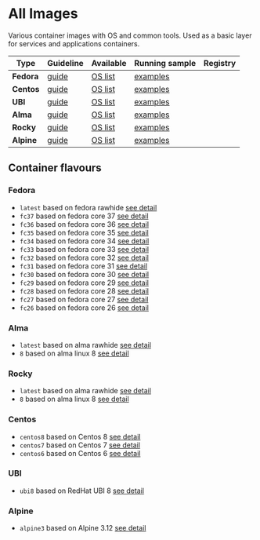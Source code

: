# All Images

Various container images with OS and common tools. Used as a basic layer for services and applications containers.

| Type       | Guideline                                                         | Available                                                                              | Running sample                                                                          | Registry |
| ---------- | ----------------------------------------------------------------- | -------------------------------------------------------------------------------------- | --------------------------------------------------------------------------------------- | -------- |
| **Fedora** | [guide](https://docker-images.readthedocs.io/en/latest/OS/fedora) | [OS list](https://docker-images.readthedocs.io/en/latest/OS/fedora#container-flavours) | [examples](https://docker-images.readthedocs.io/en/latest/OS/fedora#running-this-image) |
| **Centos** | [guide](https://docker-images.readthedocs.io/en/latest/OS/centos) | [OS list](https://docker-images.readthedocs.io/en/latest/OS/centos#container-flavours) | [examples](https://docker-images.readthedocs.io/en/latest/OS/centos#running-this-image) |
| **UBI**    | [guide](https://docker-images.readthedocs.io/en/latest/OS/ubi)    | [OS list](https://docker-images.readthedocs.io/en/latest/OS/ubi#container-flavours)    | [examples](https://docker-images.readthedocs.io/en/latest/OS/ubi#running-this-image)    |
| **Alma**   | [guide](https://docker-images.readthedocs.io/en/latest/OS/alma)   | [OS list](https://docker-images.readthedocs.io/en/latest/OS/alma#container-flavours)   | [examples](https://docker-images.readthedocs.io/en/latest/OS/alma#running-this-image)   |
| **Rocky**  | [guide](https://docker-images.readthedocs.io/en/latest/OS/rocky)  | [OS list](https://docker-images.readthedocs.io/en/latest/OS/rocky#container-flavours)  | [examples](https://docker-images.readthedocs.io/en/latest/OS/rocky#running-this-image)  |
| **Alpine** | [guide](https://docker-images.readthedocs.io/en/latest/OS/alpine) | [OS list](https://docker-images.readthedocs.io/en/latest/OS/alpine#container-flavours) | [examples](https://docker-images.readthedocs.io/en/latest/OS/alpine#running-this-image) |

## Container flavours

### Fedora

- `latest` based on fedora rawhide [see detail](https://docker-images.readthedocs.io/en/latest)
- `fc37` based on fedora core 37 [see detail](https://docker-images.readthedocs.io/en/fc37/OS/fedora)
- `fc36` based on fedora core 36 [see detail](https://docker-images.readthedocs.io/en/fc36/OS/fedora)
- `fc35` based on fedora core 35 [see detail](https://docker-images.readthedocs.io/en/fc35/OS/fedora)
- `fc34` based on fedora core 34 [see detail](https://docker-images.readthedocs.io/en/fc34/OS/fedora)
- `fc33` based on fedora core 33 [see detail](https://docker-images.readthedocs.io/en/fc33/OS/fedora)
- `fc32` based on fedora core 32 [see detail](https://docker-images.readthedocs.io/en/fc32/OS/fedora)
- `fc31` based on fedora core 31 [see detail](https://docker-images.readthedocs.io/en/fc31/OS/fedora)
- `fc30` based on fedora core 30 [see detail](https://docker-images.readthedocs.io/en/fc30/OS/fedora)
- `fc29` based on fedora core 29 [see detail](https://docker-images.readthedocs.io/en/fc29/OS/fedora)
- `fc28` based on fedora core 28 [see detail](https://docker-images.readthedocs.io/en/fc28/OS/fedora)
- `fc27` based on fedora core 27 [see detail](https://docker-images.readthedocs.io/en/fc27/OS/fedora)
- `fc26` based on fedora core 26 [see detail](https://docker-images.readthedocs.io/en/fc26/OS/fedora)

### Alma

- `latest` based on alma rawhide [see detail](https://docker-images.readthedocs.io/en/alma/OS/alma)
- `8` based on alma linux 8 [see detail](https://docker-images.readthedocs.io/en/alma/OS/alma)

### Rocky

- `latest` based on alma rawhide [see detail](https://docker-images.readthedocs.io/en/rocky/OS/rocky)
- `8` based on alma linux 8 [see detail](https://docker-images.readthedocs.io/en/rocky/OS/rocky)

### Centos

- `centos8` based on Centos 8 [see detail](https://docker-images.readthedocs.io/en/centos8/OS/fedora)
- `centos7` based on Centos 7 [see detail](https://docker-images.readthedocs.io/en/centos7/OS/fedora)
- `centos6` based on Centos 6 [see detail](https://docker-images.readthedocs.io/en/centos6/OS/fedora)

### UBI

- `ubi8` based on RedHat UBI 8 [see detail](https://docker-images.readthedocs.io/en/ubi8/OS/fedora)

### Alpine

- `alpine3` based on Alpine 3.12 [see detail](https://docker-images.readthedocs.io/en/alpine/OS/fedora)
